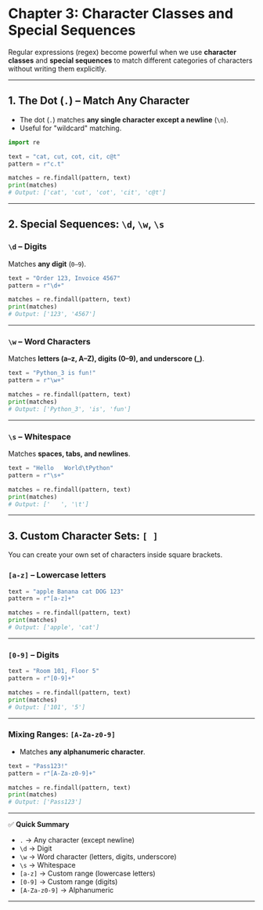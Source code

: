 # Chapter 3: Character Classes and Special Sequences

Regular expressions (regex) become powerful when we use **character classes** and **special sequences** to match different categories of characters without writing them explicitly.

---

## 1. The Dot (`.`) – Match Any Character

* The dot (`.`) matches **any single character except a newline** (`\n`).
* Useful for "wildcard" matching.

```python
import re

text = "cat, cut, cot, cit, c@t"
pattern = r"c.t"

matches = re.findall(pattern, text)
print(matches)  
# Output: ['cat', 'cut', 'cot', 'cit', 'c@t']
```

---

## 2. Special Sequences: `\d`, `\w`, `\s`

### `\d` – Digits

Matches **any digit** (`0–9`).

```python
text = "Order 123, Invoice 4567"
pattern = r"\d+"

matches = re.findall(pattern, text)
print(matches)
# Output: ['123', '4567']
```

---

### `\w` – Word Characters

Matches **letters (a–z, A–Z), digits (0–9), and underscore (_)**.

```python
text = "Python_3 is fun!"
pattern = r"\w+"

matches = re.findall(pattern, text)
print(matches)
# Output: ['Python_3', 'is', 'fun']
```

---

### `\s` – Whitespace

Matches **spaces, tabs, and newlines**.

```python
text = "Hello   World\tPython"
pattern = r"\s+"

matches = re.findall(pattern, text)
print(matches)
# Output: ['   ', '\t']
```

---

## 3. Custom Character Sets: `[ ]`

You can create your own set of characters inside square brackets.

### `[a-z]` – Lowercase letters

```python
text = "apple Banana cat DOG 123"
pattern = r"[a-z]+"

matches = re.findall(pattern, text)
print(matches)
# Output: ['apple', 'cat']
```

---

### `[0-9]` – Digits

```python
text = "Room 101, Floor 5"
pattern = r"[0-9]+"

matches = re.findall(pattern, text)
print(matches)
# Output: ['101', '5']
```

---

### Mixing Ranges: `[A-Za-z0-9]`

* Matches **any alphanumeric character**.

```python
text = "Pass123!"
pattern = r"[A-Za-z0-9]+"

matches = re.findall(pattern, text)
print(matches)
# Output: ['Pass123']
```

---

✅ **Quick Summary**

* `.` → Any character (except newline)
* `\d` → Digit
* `\w` → Word character (letters, digits, underscore)
* `\s` → Whitespace
* `[a-z]` → Custom range (lowercase letters)
* `[0-9]` → Custom range (digits)
* `[A-Za-z0-9]` → Alphanumeric

---
